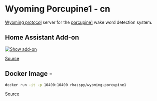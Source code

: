 # Wyoming Porcupine1 - cn

[Wyoming protocol](https://github.com/rhasspy/wyoming) server for the [porcupine1](https://github.com/Picovoice/porcupine) wake word detection system.


## Home Assistant Add-on

[![Show add-on](https://my.home-assistant.io/badges/supervisor_addon.svg)](https://my.home-assistant.io/redirect/supervisor_addon/?addon=47701997_porcupine1&repository_url=https%3A%2F%2Fgithub.com%2Frhasspy%2Fhassio-addons)

[Source](https://github.com/rhasspy/hassio-addons/tree/master/porcupine1)

## Docker Image -

``` sh
docker run -it -p 10400:10400 rhasspy/wyoming-porcupine1
```

[Source](https://github.com/rhasspy/wyoming-addons/tree/master/porcupine1)

